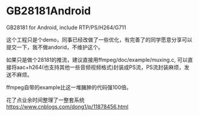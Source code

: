 # GB28181Android
GB28181 for Android, include RTP/PS/H264/G711

这个工程只是个demo，同事已经改做了一些优化，有完善了的同学愿意分享可以提交一下，我不做andorid，不维护这个。

如果只是做个28181的推流，建议直接用ffmpeg/doc/example/muxing.c, 可以直接将aac+h264(也支持其他一些音频视频格式)封装成PS流，PS流封装麻烦，发送不麻烦。

ffmpeg自带的example比这一堆臃肿的代码强100倍。

花了点业余时间整理了一整套系统
https://www.cnblogs.com/dong1/p/11878456.html
